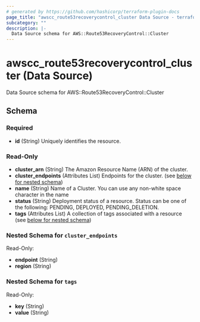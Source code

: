 ```yaml
---
# generated by https://github.com/hashicorp/terraform-plugin-docs
page_title: "awscc_route53recoverycontrol_cluster Data Source - terraform-provider-awscc"
subcategory: ""
description: |-
  Data Source schema for AWS::Route53RecoveryControl::Cluster
---
```


# awscc_route53recoverycontrol_cluster (Data Source)

Data Source schema for AWS::Route53RecoveryControl::Cluster



<!-- schema generated by tfplugindocs -->
## Schema

### Required

- **id** (String) Uniquely identifies the resource.

### Read-Only

- **cluster_arn** (String) The Amazon Resource Name (ARN) of the cluster.
- **cluster_endpoints** (Attributes List) Endpoints for the cluster. (see [below for nested schema](#nestedatt--cluster_endpoints))
- **name** (String) Name of a Cluster. You can use any non-white space character in the name
- **status** (String) Deployment status of a resource. Status can be one of the following: PENDING, DEPLOYED, PENDING_DELETION.
- **tags** (Attributes List) A collection of tags associated with a resource (see [below for nested schema](#nestedatt--tags))

<a id="nestedatt--cluster_endpoints"></a>
### Nested Schema for `cluster_endpoints`

Read-Only:

- **endpoint** (String)
- **region** (String)


<a id="nestedatt--tags"></a>
### Nested Schema for `tags`

Read-Only:

- **key** (String)
- **value** (String)


